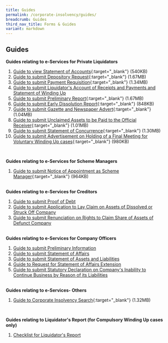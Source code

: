 ```yaml
---
title: Guides
permalink: /corporate-insolvency/guides/
breadcrumb: Guides
third_nav_title: Forms & Guides
variant: markdown
---
```

Guides
---

**Guides relating to e-Services for Private Liquidators**<br>

1. [Guide to view Statement of Accounts](/files/guide%20to%20statement%20of%20accounts%20eservice.pdf){:target="_blank"} (540KB)<br>
2. [Guide to submit Depository Request](/files/guide%20depository%20request.pdf){:target="_blank"} (1.67MB)<br>
3. [Guide to submit Payment Requisition](/files/guide%20to%20payment%20requisition%20eservice.pdf){:target="_blank"} (1.34MB)<br>
4. [Guide to submit Liquidator's Account of Receipts and Payments and Statement of Winding Up](/files/submit%20liquidator%20account%20of%20receipts%20and%20payments%20and%20statement%20of%20the%20position%20in%20the%20winding%20up.pdf)<br>
5.  [Guide to submit Preliminary Report](/files/guide%20to%20submit%20preliminary%20report.pdf){:target="_blank"} (1.67MB)<br>
6. [Guide to submit Early Dissolution Report](/files/guide%20to%20submit%20early%20dissolution%20report.pdf){:target="_blank"} (848KB)<br>
7. [Guide to submit Gazette and Newspaper Advert](/files/guide%20to%20submit%20gazette%20and%20newspaper%20advert.pdf){:target="_blank"} (1.04MB)<br>
8. [Guide to submit Unclaimed Assets to be Paid to the Official Receiver](/files/guide%20to%20submit%20unclaimed%20assets%20to%20be%20paid%20to%20the%20official%20receiver.pdf){:target="_blank"} (1.01MB)<br>
9. [Guide to submit Statement of Concurrence](/files/guide%20to%20submit%20statement%20of%20concurrence.pdf){:target="_blank"} (1.30MB)<br>
10. [Guide to submit Advertisement on Holding of a Final Meeting for Voluntary Winding Up cases](/files/guide%20to%20submit%20advert%20final%20meeting%20vw.pdf){:target="_blank"} (980KB)<br>
<br>


**Guides relating to e-Services for Scheme Managers**<br>

1. [Guide to submit Notice of Appointment as Scheme Manager](/files/guide%20to%20submit%20notice%20of%20appointment%20as%20scheme%20manager.pdf){:target="_blank"} (964KB)<br><br>




**Guides relating to e-Services for Creditors**<br>

1. [Guide to submit Proof of Debt](/files/submit%20proof%20of%20debt.pdf)<br>
2. [Guide to submit Application to Lay Claim on Assets of Dissolved or Struck Off Company](/files/submit%20application%20to%20lay%20claim%20on%20assets%20of%20dissolved%20or%20struck%20off%20company%20v2.pdf)
3. [Guide to submit Renunciation on Rights to Claim Share of Assets of Defunct Company](/files/submit%20renunciation%20on%20rights%20to%20claim%20share%20of%20assets%20of%20defunct%20company.pdf)
<br><br>


**Guides relating to e-Services for Company Officers**<br>

1. [Guide to submit Preliminary Information](/files/submit%20preliminary%20information.pdf)<br>
2. [Guide to submit Statement of Affairs](/files/submit%20statement%20of%20affairs.pdf)<br>
3. [Guide to submit Statement of Assets and Liabilities](/files/submit%20statement%20of%20assets%20and%20liabilities.pdf)<br>
4. [Guide to Request for Statement of Affairs Extension](/files/request%20for%20statement%20of%20affairs%20extension.pdf)<br>
5. [Guide to submit Statutory Declaration on Company's Inability to Continue Business by Reason of its Liabilities](/files/statutory%20declaration%20on%20company’s%20inability%20to%20continue%20business%20by%20reason%20of%20its%20liabilities.pdf)
<br><br>


**Guides relating to e-Services- Others**<br>

1. [Guide to Corporate Insolvency Search](/files/guide%20to%20corporate%20insolvency%20search.pdf){:target="_blank"} (1.32MB)<br>
<br>

**Guides relating to Liquidator's Report (for Compulsory Winding Up cases only)**<br>
1. [Checklist for Liquidator's Report](/files/Checklist_for_Liquidator_s_Report.pdf)
